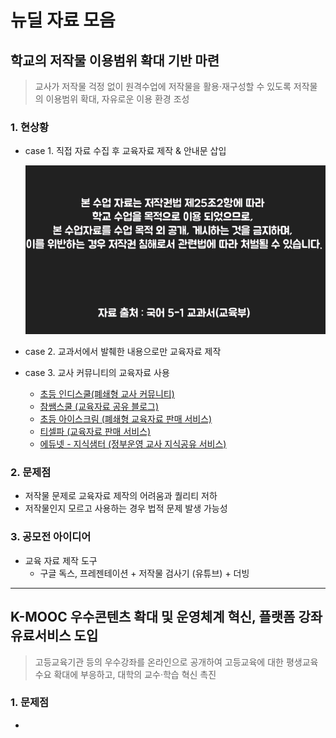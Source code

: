 # 뉴딜 자료 모음

## 학교의 저작물 이용범위 확대 기반 마련
> 교사가 저작물 걱정 없이 원격수업에 저작물을 활용‧재구성할 수 있도록 
> 저작물의 이용범위 확대, 자유로운 이용 환경 조성

### 1. 현상황
- case 1. 직접 자료 수집 후 교육자료 제작 & 안내문 삽입

    ![저작물 사용 안내](./img/img1.png)

- case 2. 교과서에서 발췌한 내용으로만 교육자료 제작
- case 3. 교사 커뮤니티의 교육자료 사용
    * [초등 인디스쿨(폐쇄형 교사 커뮤니티)](https://indischool.com/)
    * [참쌤스쿨 (교육자료 공유 블로그)](https://chamssaem.com/)
    * [초등 아이스크림 (폐쇄형 교육자료 판매 서비스)](http://www.i-scream.co.kr/user/main/MainPage.do?sso=ok)
    * [티셀파 (교육자료 판매 서비스)](http://www.tsherpa.co.kr/main/main.aspx/)
    * [에듀넷 - 지식샘터 (정부운영 교사 지식공유 서비스)](https://educator.edunet.net/)

### 2. 문제점
- 저작물 문제로 교육자료 제작의 어려움과 퀄리티 저하
- 저작물인지 모르고 사용하는 경우 법적 문제 발생 가능성

### 3. 공모전 아이디어
- 교육 자료 제작 도구
    * 구글 독스, 프레젠테이션 + 저작물 검사기 (유튜브) + 더빙

<hr/>

## K-MOOC 우수콘텐츠 확대 및 운영체계 혁신, 플랫폼 강좌 유료서비스 도입
> 고등교육기관 등의 우수강좌를 온라인으로 공개하여 고등교육에 대한 평생교육 수요 확대에 부응하고, 대학의 교수·학습 혁신 촉진

### 1. 문제점
- 
